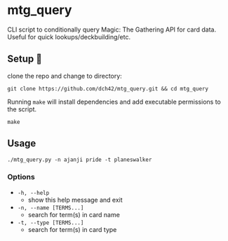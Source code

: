 # mtg_query
CLI script to conditionally query Magic: The Gathering API for card data. Useful for quick lookups/deckbuilding/etc. 

## Setup 🔧
clone the repo and change to directory:
~~~
git clone https://github.com/dch42/mtg_query.git && cd mtg_query
~~~

Running `make` will install dependencies and add executable permissions to the script.

~~~
make
~~~

## Usage

~~~
./mtg_query.py -n ajanji pride -t planeswalker
~~~

### Options
- `-h, --help`
    - show this help message and exit
- `-n, --name [TERMS...]`
    - search for term(s) in card name
- `-t, --type [TERMS...]`
    - search for term(s) in card type 
